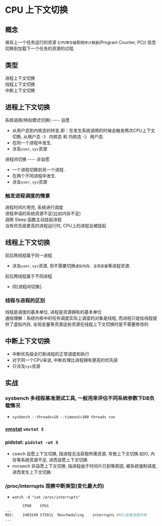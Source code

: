 # CPU 上下文切换  
  
## 概念  

保存上一个任务运行的资源 (`CPU寄存器`和`程序计数器`(Program Counter, PC)) 信息切换到加载下一个任务的资源的过程.  

## 类型  

进程上下文切换  
线程上下文切换  
中断上下文切换  
  
## 进程上下文切换  

系统调用(特权模式切换) ---- 自愿

- 从用户态到内核态的转变.即：在发生系统调用的时候会触发两次CPU上下文切换, 从用户态 -》 内核态 和 内核态 -》 用户态.  
- 在同一个进程中发生.
- 涉及`user`, `sys`资源

进程间切换 ---- 非自愿

- 一个进程切换到另一个进程.
- 在两个不同进程中发生.
- 涉及`user`, `sys`资源

### 触发进程调度的情景  

进程时间片用完, 系统进行调度  
进程申请的系统资源不足(比如内存不足)  
调用 Sleep 函数主动挂起进程  
当有优先级更高的进程运行时, CPU上的进程会被挂起  

## 线程上下文切换  

前后两线程属于同一进程

- 涉及`user`, `sys`资源, 但不需要切换`虚拟内存、全局变量`等进程资源.  

前后两线程属于不同进程

- 同[进程间切换].

### 线程与进程的区别  

线程是调度的基本单位, 进程是资源拥有的基本单位  
通俗理解：系统内核中的任务调度实际上调度的对象是线程, 而进程只是给线程提供了虚拟内存, 全局变量等资源这些资源在线程上下文切换时是不需要修改的  
  
## 中断上下文切换  

- 中断优先级会打断进程的正常调度和执行  
- 对于同一个CPU来说, 中断处理比进程拥有更高的优先级  
- 只涉及`sys`资源

## 实战

### sysbench    多线程基准测试工具, 一般用来评估不同系统参数下DB负载情况

- `sysbench --threads=10 --timeout=300 threads run`

### [vmstat](src/cmd/vmstat.md) `vmstat 5`

### pidstat: `pidstat -wt 5`

- cswch     自愿上下文切换, 指进程无法获取所需资源, 导致上下文切换.如IO, 内存等系统资源不足, 进而自愿上下文切换.
- nvcswch   非自愿上下文切换, 指进程由于时间片已到等原因, 被系统强制调度, 进而发生上下文切换.

### /proc/interrupts    观察中断类型(变化最大的)

- `watch -d "cat /proc/interrupts"`

```bash
        CPU0    CPU1
...
RES:    2403249 575911  Rescheduling    interrupts #RES是重调度中断
...
```
